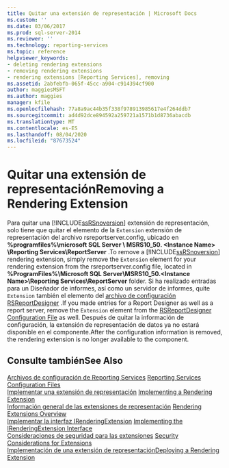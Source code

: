 ```yaml
---
title: Quitar una extensión de representación | Microsoft Docs
ms.custom: ''
ms.date: 03/06/2017
ms.prod: sql-server-2014
ms.reviewer: ''
ms.technology: reporting-services
ms.topic: reference
helpviewer_keywords:
- deleting rendering extensions
- removing rendering extensions
- rendering extensions [Reporting Services], removing
ms.assetid: 2abfebfb-065f-45cc-a904-c914394cf900
author: maggiesMSFT
ms.author: maggies
manager: kfile
ms.openlocfilehash: 77a8a9ac44b35f338f978913985617e4f264ddb7
ms.sourcegitcommit: ad4d92dce894592a259721a1571b1d8736abacdb
ms.translationtype: MT
ms.contentlocale: es-ES
ms.lasthandoff: 08/04/2020
ms.locfileid: "87673524"
---
```

# <a name="removing-a-rendering-extension"></a><span data-ttu-id="034d5-102">Quitar una extensión de representación</span><span class="sxs-lookup"><span data-stu-id="034d5-102">Removing a Rendering Extension</span></span>
  <span data-ttu-id="034d5-103">Para quitar una [!INCLUDE[ssRSnoversion](../../../includes/ssrsnoversion-md.md)] extensión de representación, solo tiene que quitar el elemento de la `Extension` extensión de representación del archivo rsreportserver.config, ubicado en **%programfiles%\microsoft SQL Server \ MSRS10_50. \<Instance Name> \Reporting Services\ReportServer** .</span><span class="sxs-lookup"><span data-stu-id="034d5-103">To remove a [!INCLUDE[ssRSnoversion](../../../includes/ssrsnoversion-md.md)] rendering extension, simply remove the `Extension` element for your rendering extension from the rsreportserver.config file, located in **%ProgramFiles%\Microsoft SQL Server\MSRS10_50.\<Instance Name>\Reporting Services\ReportServer** folder.</span></span> <span data-ttu-id="034d5-104">Si ha realizado entradas para un Diseñador de informes, así como un servidor de informes, quite `Extension` también el elemento del [archivo de configuración RSReportDesigner](../../report-server/rsreportdesigner-configuration-file.md) .</span><span class="sxs-lookup"><span data-stu-id="034d5-104">If you made entries for a Report Designer as well as a report server, remove the `Extension` element from the [RSReportDesigner Configuration File](../../report-server/rsreportdesigner-configuration-file.md) as well.</span></span> <span data-ttu-id="034d5-105">Después de quitar la información de configuración, la extensión de representación de datos ya no estará disponible en el componente.</span><span class="sxs-lookup"><span data-stu-id="034d5-105">After the configuration information is removed, the rendering extension is no longer available to the component.</span></span>  
  
## <a name="see-also"></a><span data-ttu-id="034d5-106">Consulte también</span><span class="sxs-lookup"><span data-stu-id="034d5-106">See Also</span></span>  
 <span data-ttu-id="034d5-107">[Archivos de configuración de Reporting Services](../../report-server/reporting-services-configuration-files.md) </span><span class="sxs-lookup"><span data-stu-id="034d5-107">[Reporting Services Configuration Files](../../report-server/reporting-services-configuration-files.md) </span></span>  
 <span data-ttu-id="034d5-108">[Implementar una extensión de representación](implementing-a-rendering-extension.md) </span><span class="sxs-lookup"><span data-stu-id="034d5-108">[Implementing a Rendering Extension](implementing-a-rendering-extension.md) </span></span>  
 <span data-ttu-id="034d5-109">[Información general de las extensiones de representación](rendering-extensions-overview.md) </span><span class="sxs-lookup"><span data-stu-id="034d5-109">[Rendering Extensions Overview](rendering-extensions-overview.md) </span></span>  
 <span data-ttu-id="034d5-110">[Implementar la interfaz IRenderingExtension](implementing-the-irenderingextension-interface.md) </span><span class="sxs-lookup"><span data-stu-id="034d5-110">[Implementing the IRenderingExtension Interface](implementing-the-irenderingextension-interface.md) </span></span>  
 <span data-ttu-id="034d5-111">[Consideraciones de seguridad para las extensiones](../security-considerations-for-extensions.md) </span><span class="sxs-lookup"><span data-stu-id="034d5-111">[Security Considerations for Extensions](../security-considerations-for-extensions.md) </span></span>  
 [<span data-ttu-id="034d5-112">Implementación de una extensión de representación</span><span class="sxs-lookup"><span data-stu-id="034d5-112">Deploying a Rendering Extension</span></span>](deploying-a-rendering-extension.md)  
  
  
